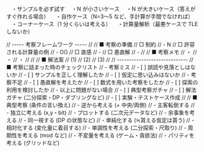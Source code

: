 　・サンプルを必ず試す
　・N が小さいケース
　・N が大きいケース（答えがすぐ作れる場合）
　・自作ケース（N=3〜5 など、手計算が手間でなければ）
　・コーナーケース（1 分くらいは考える）
　・計算量解析（最悪ケースで TLE しないか）

// ----- 考察フレームワーク -----
//
// ■ 考察の準備
//   □ 制約
//     - N
//   □ 許容される計算量の例
//     - O()
//   □ 直感
//     - 
//   □ 愚直解
//     - 
//
// ■ 考察メモ
//    ・
//    ・
//    ・
//
//
// ■ 解法案
//   (1) 
//   (2) 
//   (3) 
//
// -----------------------------
// ■ 考察に詰まった時のチェックリスト
//   - 考察ミス
//     - [ ] 誤読や見落としはないか
//     - [ ] サンプルを正しく理解したか
//     - [ ] 仮定に思い込みはないか
//   - 考察不足
//     - [ ] 愚直解を考えたか
//     - [ ] 数式を用いた考察をしたか
//     - [ ] 探索の利用を検討したか
//   - 以上に問題がない場合
//     - [ ] 典型考察ガチャ
//     - [ ] 解法ガチャ (二分探索・DP・ダブリングなど)
//     - [ ] 実験・テストケース作成
//
// ■ 典型考察 (条件の言い換え)
//   - 逆から考える (+ 中央/両側)
//   - 主客転倒する
//   - 独立に考える (x,y・bit)
//   - プロットする (二次元データなど)
//   - 余事象を考える
//   - 同一視する (DP の状態など)
//   - 単純化する (≒貰える仮定は貰う)
//   - 相対化する (変化量に着目する)
//   - 単調性を考える (二分探索・尺取り)
//   - 周期性を考える (mod など)
//   - 不変量を考える (ゲーム・貪欲法)
//   - パリティを考える (グリッドなど)